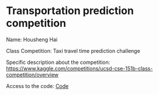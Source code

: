 # Transportation prediction competition
Name: Housheng Hai

Class Competition: Taxi travel time prediction challenge

Specific description about the competition: https://www.kaggle.com/competitions/ucsd-cse-151b-class-competition/overview

Access to the code: [Code](https://github.com/hhshhd/transportation_prediction_competition/blob/main/feature_engineering.ipynb)
